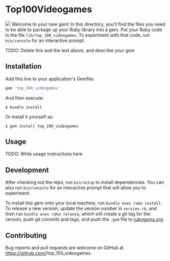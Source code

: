 # Top100Videogames
![](project_demo_gif.gif)
Welcome to your new gem! In this directory, you'll find the files you need to be able to package up your Ruby library into a gem. Put your Ruby code in the file `lib/top_100_videogames`. To experiment with that code, run `bin/console` for an interactive prompt.

TODO: Delete this and the text above, and describe your gem

## Installation

Add this line to your application's Gemfile:

```ruby
gem 'top_100_videogames'
```

And then execute:

    $ bundle install

Or install it yourself as:

    $ gem install top_100_videogames

## Usage

TODO: Write usage instructions here

## Development

After checking out the repo, run `bin/setup` to install dependencies. You can also run `bin/console` for an interactive prompt that will allow you to experiment.

To install this gem onto your local machine, run `bundle exec rake install`. To release a new version, update the version number in `version.rb`, and then run `bundle exec rake release`, which will create a git tag for the version, push git commits and tags, and push the `.gem` file to [rubygems.org](https://rubygems.org).

## Contributing

Bug reports and pull requests are welcome on GitHub at https://github.com/<github username>/top_100_videogames.

